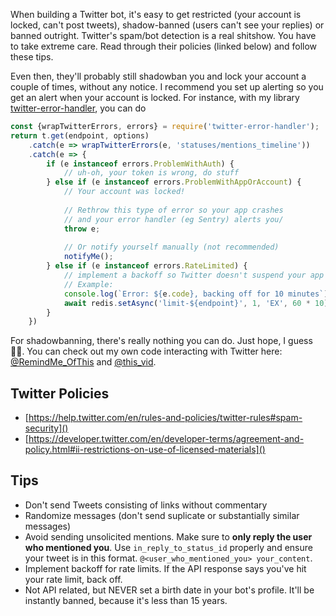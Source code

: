 When building a Twitter bot, it's easy to get restricted (your account is locked, can't post tweets), shadow-banned (users can't see your replies) or banned outright. Twitter's spam/bot detection is a real shitshow. You have to take extreme care. Read through their policies (linked below) and follow these tips.

Even then, they'll probably still shadowban you and lock your account a couple of times, without any notice. I recommend you set up alerting so you get an alert when your account is locked. For instance, with my library [twitter-error-handler](https://github.com/shalvah/twitter-error-handler), you can do

```js
const {wrapTwitterErrors, errors} = require('twitter-error-handler');
return t.get(endpoint, options)
    .catch(e => wrapTwitterErrors(e, 'statuses/mentions_timeline'))
    .catch(e => {
        if (e instanceof errors.ProblemWithAuth) {
            // uh-oh, your token is wrong, do stuff
        } else if (e instanceof errors.ProblemWithAppOrAccount) {
            // Your account was locked!
            
            // Rethrow this type of error so your app crashes 
            // and your error handler (eg Sentry) alerts you/
            throw e;
            
            // Or notify yourself manually (not recommended)
            notifyMe();
        } else if (e instanceof errors.RateLimited) {
            // implement a backoff so Twitter doesn't suspend your app
            // Example:
            console.log(`Error: ${e.code}, backing off for 10 minutes`);
            await redis.setAsync('limit-${endpoint}', 1, 'EX', 60 * 10);
        }
    })
```

For shadowbanning, there's really nothing you can do. Just hope, I guess🤷‍♀️. You can check out my own code interacting with Twitter here: [@RemindMe_OfThis](https://github.com/shalvah/RemindMeOfThisTweet/blob/master/src/factory.twitter.js) and [@this_vid](https://github.com/shalvah/DownloadThisVideo/blob/master/src/services/factory.twitter.js).

## Twitter Policies
- [https://help.twitter.com/en/rules-and-policies/twitter-rules#spam-security]()
- [https://developer.twitter.com/en/developer-terms/agreement-and-policy.html#ii-restrictions-on-use-of-licensed-materials]()

## Tips
- Don't send Tweets consisting of links without commentary
- Randomize messages (don't send suplicate or substantially similar messages)
- Avoid sending unsolicited mentions. Make sure to **only reply the user who mentioned you**. Use `in_reply_to_status_id` properly and ensure your tweet is in this format. `@<user_who_mentioned_you> your_content`.
- Implement backoff for  rate limits. If the API response says you've hit your rate limit, back off.
- Not API related, but NEVER set a birth date in your bot's profile. It'll be instantly banned, because it's less than 15 years.
